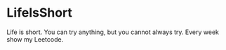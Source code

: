 # LifeIsShort
Life is short. You can try anything, but you cannot always try. Every week show my Leetcode.
